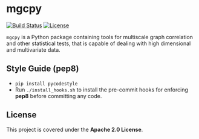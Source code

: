 # mgcpy

[![Build Status](https://travis-ci.com/NeuroDataDesign/mgcpy.svg?branch=master)](https://travis-ci.com/NeuroDataDesign/mgcpy)
[![License](https://img.shields.io/badge/License-Apache%202.0-blue.svg)](https://opensource.org/licenses/Apache-2.0)

`mgcpy` is a Python package containing tools for multiscale graph correlation and other statistical tests, that is capable of dealing with high dimensional and multivariate data.

## Style Guide (pep8)
- `pip install pycodestyle`
- Run `./install_hooks.sh` to install the pre-commit hooks for enforcing **pep8** before committing any code.

## License

This project is covered under the **Apache 2.0 License**.

